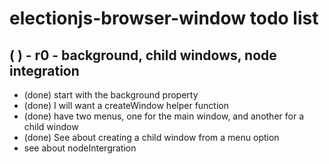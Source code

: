 # electionjs-browser-window todo list

## ( ) - r0 - background, child windows, node integration
* (done) start with the background property
* (done) I will want a createWindow helper function
* (done) have two menus, one for the main window, and another for a child window
* (done) See about creating a child window from a menu option
* see about nodeIntergration